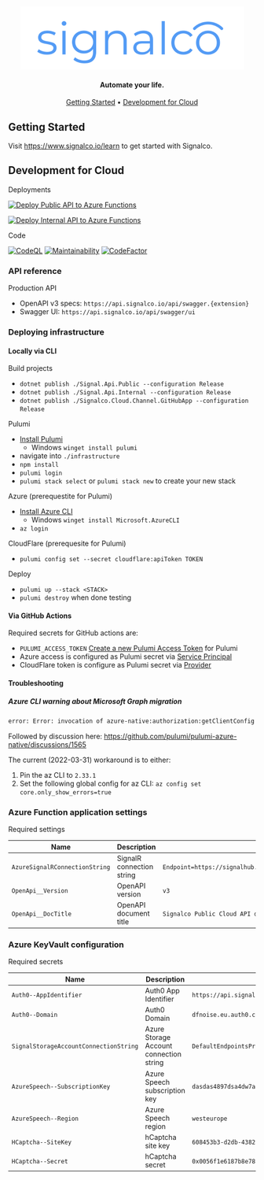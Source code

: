 <p align="center">
  <a href="#">
    <img height="128" width="455" alt="signalco" src="https://raw.githubusercontent.com/signalco-io/cloud/main/docs/images/logo-ghtheme-128x455.png">
  </a>
</p>
<h4 align="center">Automate your life.</h4>

<p align="center">
  <a href="#getting-started">Getting Started</a> •
  <a href="#development-for-cloud">Development for Cloud</a>
</p>

## Getting Started

Visit <a aria-label="Signalco learn" href="<<<<<<<<<<<<<<<<<<<<<<<<<<<<<https://www.signalco.io/learn>>>>>>>>>>>>>>>>>>>>>>>>>>>>>">https://www.signalco.io/learn</a> to get started with Signalco.

## Development for Cloud

Deployments

 [![Deploy Public API to Azure Functions](https://github.com/signalco-io/cloud/actions/workflows/deploy-azure-function-public.yml/badge.svg)](https://github.com/signalco-io/cloud/actions/workflows/deploy-azure-function-public.yml)

[![Deploy Internal API to Azure Functions](https://github.com/signalco-io/cloud/actions/workflows/deploy-azure-function-internal.yml/badge.svg)](https://github.com/signalco-io/cloud/actions/workflows/deploy-azure-function-internal.yml)

Code

[![CodeQL](https://github.com/signalco-io/cloud/actions/workflows/codeql-analysis.yml/badge.svg)](https://github.com/signalco-io/cloud/actions/workflows/codeql-analysis.yml)
[![Maintainability](https://api.codeclimate.com/v1/badges/47b77031e67ff69bb053/maintainability)](https://codeclimate.com/github/signalco-io/cloud/maintainability)
[![CodeFactor](https://www.codefactor.io/repository/github/signalco-io/cloud/badge)](https://www.codefactor.io/repository/github/signalco-io/cloud)

### API reference

Production API

- OpenAPI v3 specs: `https://api.signalco.io/api/swagger.{extension}`
- Swagger UI: `https://api.signalco.io/api/swagger/ui`

### Deploying infrastructure

#### Locally via CLI

Build projects

- `dotnet publish ./Signal.Api.Public --configuration Release`
- `dotnet publish ./Signal.Api.Internal --configuration Release`
- `dotnet publish ./Signalco.Cloud.Channel.GitHubApp --configuration Release`

Pulumi

- [Install Pulumi](https://www.pulumi.com/docs/get-started/install)
  - Windows `winget install pulumi`
- navigate into `./infrastructure`
- `npm install`
- `pulumi login`
- `pulumi stack select` or `pulumi stack new` to create your new stack

Azure (prerequestite for Pulumi)

- [Install Azure CLI](https://docs.microsoft.com/en-us/cli/azure/install-azure-cli)
  - Windows `winget install Microsoft.AzureCLI`
- `az login`

CloudFlare (prerequesite for Pulumi)

- `pulumi config set --secret cloudflare:apiToken TOKEN`

Deploy

- `pulumi up --stack <STACK>`
- `pulumi destroy` when done testing

#### Via GitHub Actions

Required secrets for GitHub actions are:

- `PULUMI_ACCESS_TOKEN` [Create a new Pulumi Access Token](https://app.pulumi.com/account/tokens) for Pulumi
- Azure access is configured as Pulumi secret via [Service Principal](https://www.pulumi.com/registry/packages/azure-native/installation-configuration/#option-2-use-a-service-principal)
- CloudFlare token is configure as Pulumi secret via [Provider](https://www.pulumi.com/registry/packages/cloudflare/installation-configuration/#configuring-the-provider)

#### Troubleshooting

##### Azure CLI warning about Microsoft Graph migration

```txt
error: Error: invocation of azure-native:authorization:getClientConfig returned an error: getting authenticated object ID: Error parsing json result from the Azure CLI: Error retrieving running Azure CLI: WARNING: The underlying Active Directory Graph API will be replaced by Microsoft Graph API in a future version of Azure CLI. Please carefully review all breaking changes introduced during this migration: https://docs.microsoft.com/cli/azure/microsoft-graph-migration
```

Followed by discussion here: <https://github.com/pulumi/pulumi-azure-native/discussions/1565>

The current (2022-03-31) workaround is to either:

1. Pin the az CLI to `2.33.1`
2. Set the following global config for az CLI: `az config set core.only_show_errors=true`

### Azure Function application settings

Required settings

| Name | Description | Example |
|------|-------------|---------|
| `AzureSignalRConnectionString` | SignalR connection string | `Endpoint=https://signalhub.service.signalr.net;AccessKey=d8s5FF5f48aS8s6s5s22+SbWvdasdaswGhs4/s4s8s7s554=;Version=1.0;` |
| `OpenApi__Version` | OpenAPI version | `v3` |
| `OpenApi__DocTitle` | OpenAPI document title | `Signalco Public Cloud API documentation` |

### Azure KeyVault configuration

Required secrets

| Name | Description | Example |
|------|-------------|---------|
| `Auth0--AppIdentifier` | Auth0 App Identifier | `https://api.signal.dfnoise.com` |
| `Auth0--Domain` | Auth0 Domain | `dfnoise.eu.auth0.com` |
| `SignalStorageAccountConnectionString` | Azure Storage Account connection string | `DefaultEndpointsProtocol=https;AccountName=signal;AccountKey=ACCOUNT_KEY;EndpointSuffix=core.windows.net` |
| `AzureSpeech--SubscriptionKey` | Azure Speech subscription key | `dasdas4897dsa4dw7a4s8qd7a78a5s7a8s5a3ssdaghhy8r4` |
| `AzureSpeech--Region` | Azure Speech region | `westeurope` |
| `HCaptcha--SiteKey` | hCaptcha site key | `608453b3-d2db-4382-8694-15071d873d1f` |
| `HCaptcha--Secret` | hCaptcha secret | `0x0056f1e6187b8e78e427da0fb1fa88a9` |
